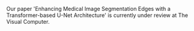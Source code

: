 Our paper 'Enhancing Medical Image Segmentation Edges with
a Transformer-based U-Net Architecture' is currently under review at The Visual Computer.

